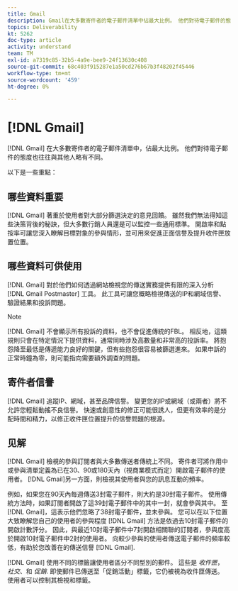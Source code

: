 ```yaml
---
title: Gmail
description: Gmail在大多數寄件者的電子郵件清單中佔最大比例。 他們對待電子郵件的態度也往往與其他人略有不同。
topics: Deliverability
kt: 5262
doc-type: article
activity: understand
team: TM
exl-id: a7319c85-32b5-4a9e-bee9-24f13630c408
source-git-commit: 68c403f915287e1a50cd276b67b3f48202f45446
workflow-type: tm+mt
source-wordcount: '459'
ht-degree: 0%

---
```


# [!DNL Gmail]

[!DNL Gmail] 在大多數寄件者的電子郵件清單中，佔最大比例。 他們對待電子郵件的態度也往往與其他人略有不同。

以下是一些重點：

## 哪些資料重要

[!DNL Gmail] 著重於使用者對大部分篩選決定的意見回饋。 雖然我們無法得知這些決策背後的秘訣，但大多數行銷人員還是可以監控一些通用標準。 開啟率和點按率可讓您深入瞭解目標對象的參與情形，並可用來促進正面信譽及提升收件匣放置位置。

## 哪些資料可供使用

[!DNL Gmail] 對於他們如何透過網站檢視您的傳送實務提供有限的深入分析 [!DNL Gmail Postmaster] 工具。 此工具可讓您概略檢視傳送的IP和網域信譽、驗證結果和投訴問題。

>[!NOTE]
>
>[!DNL Gmail] 不會顯示所有投訴的資料，也不會促進傳統的FBL。 相反地，這類規則只會在特定情況下提供資料，通常同時涉及高數量和非常高的投訴率。 將抱怨降至最低是傳遞能力良好的關鍵，但有些抱怨很容易被篩選進來。 如果申訴的正常時鐘為零，則可能指向需要額外調查的問題。

## 寄件者信譽

[!DNL Gmail] 追蹤IP、網域，甚至品牌信譽。 變更您的IP或網域（或兩者）將不允許您輕鬆動搖不良信譽。 快速或創意性的修正可能很誘人，但更有效率的是分配時間和精力，以修正收件匣位置提升的信譽問題的根源。

## 见解

[!DNL Gmail] 檢視的參與訂閱者與大多數傳送者傳統上不同。 寄件者可將作用中或參與清單定義為已在30、90或180天內（視商業模式而定）開啟電子郵件的使用者。 [!DNL Gmail]另一方面，則檢視其使用者與您的訊息互動的頻率。

例如，如果您在90天內每週傳送3封電子郵件，則大約是39封電子郵件。 使用傳統方法時，如果訂閱者開啟了這39封電子郵件中的其中一封，就會參與其中。 至 [!DNL Gmail]，這表示他們忽略了38封電子郵件，並未參與。 您可以在以下位置大致瞭解您自己的使用者的參與程度 [!DNL Gmail] 方法是依過去10封電子郵件的開啟計數評分。 因此，與最近10封電子郵件中7封開啟相關聯的訂閱者，參與度高於開啟10封電子郵件中2封的使用者。 向較少參與的使用者傳送電子郵件的頻率較低，有助於您改善在的傳送信譽 [!DNL Gmail].

[!DNL Gmail] 使用不同的標籤讓使用者區分不同型別的郵件。 這些是 *收件匣*， *社交*、和 *促銷*. 即使郵件已傳送至「促銷活動」標籤，它仍被視為收件匣傳送。 使用者可以控制其檢視和標籤。
